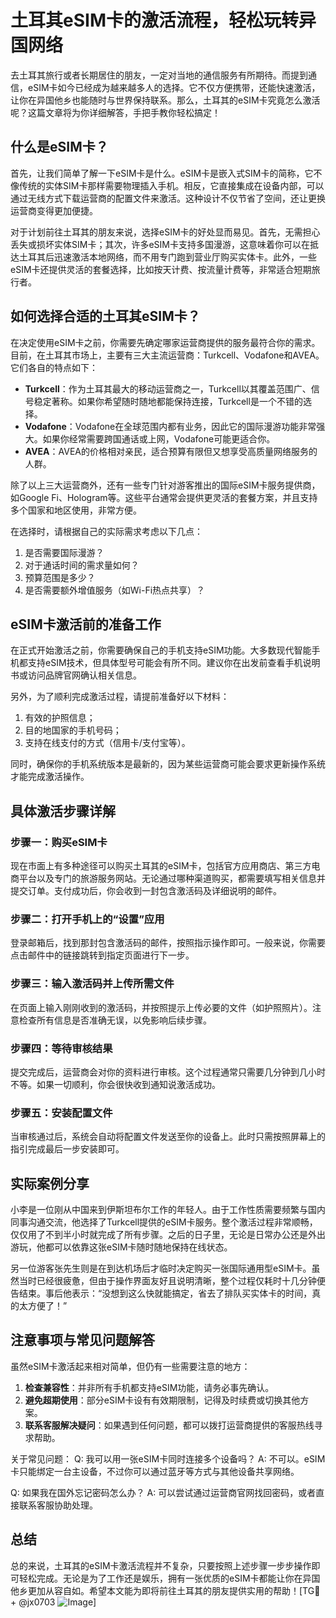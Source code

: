 # 土耳其eSIM卡的激活流程，轻松玩转异国网络

去土耳其旅行或者长期居住的朋友，一定对当地的通信服务有所期待。而提到通信，eSIM卡如今已经成为越来越多人的选择。它不仅方便携带，还能快速激活，让你在异国他乡也能随时与世界保持联系。那么，土耳其的eSIM卡究竟怎么激活呢？这篇文章将为你详细解答，手把手教你轻松搞定！

## 什么是eSIM卡？

首先，让我们简单了解一下eSIM卡是什么。eSIM卡是嵌入式SIM卡的简称，它不像传统的实体SIM卡那样需要物理插入手机。相反，它直接集成在设备内部，可以通过无线方式下载运营商的配置文件来激活。这种设计不仅节省了空间，还让更换运营商变得更加便捷。

对于计划前往土耳其的朋友来说，选择eSIM卡的好处显而易见。首先，无需担心丢失或损坏实体SIM卡；其次，许多eSIM卡支持多国漫游，这意味着你可以在抵达土耳其后迅速激活本地网络，而不用专门跑到营业厅购买实体卡。此外，一些eSIM卡还提供灵活的套餐选择，比如按天计费、按流量计费等，非常适合短期旅行者。

## 如何选择合适的土耳其eSIM卡？

在决定使用eSIM卡之前，你需要先确定哪家运营商提供的服务最符合你的需求。目前，在土耳其市场上，主要有三大主流运营商：Turkcell、Vodafone和AVEA。它们各自的特点如下：

- **Turkcell**：作为土耳其最大的移动运营商之一，Turkcell以其覆盖范围广、信号稳定著称。如果你希望随时随地都能保持连接，Turkcell是一个不错的选择。
- **Vodafone**：Vodafone在全球范围内都有业务，因此它的国际漫游功能非常强大。如果你经常需要跨国通话或上网，Vodafone可能更适合你。
- **AVEA**：AVEA的价格相对亲民，适合预算有限但又想享受高质量网络服务的人群。

除了以上三大运营商外，还有一些专门针对游客推出的国际eSIM卡服务提供商，如Google Fi、Hologram等。这些平台通常会提供更灵活的套餐方案，并且支持多个国家和地区使用，非常方便。

在选择时，请根据自己的实际需求考虑以下几点：
1. 是否需要国际漫游？
2. 对于通话时间的需求量如何？
3. 预算范围是多少？
4. 是否需要额外增值服务（如Wi-Fi热点共享）？

## eSIM卡激活前的准备工作

在正式开始激活之前，你需要确保自己的手机支持eSIM功能。大多数现代智能手机都支持eSIM技术，但具体型号可能会有所不同。建议你在出发前查看手机说明书或访问品牌官网确认相关信息。

另外，为了顺利完成激活过程，请提前准备好以下材料：
1. 有效的护照信息；
2. 目的地国家的手机号码；
3. 支持在线支付的方式（信用卡/支付宝等）。

同时，确保你的手机系统版本是最新的，因为某些运营商可能会要求更新操作系统才能完成激活操作。

## 具体激活步骤详解

### 步骤一：购买eSIM卡
现在市面上有多种途径可以购买土耳其的eSIM卡，包括官方应用商店、第三方电商平台以及专门的旅游服务网站。无论通过哪种渠道购买，都需要填写相关信息并提交订单。支付成功后，你会收到一封包含激活码及详细说明的邮件。

### 步骤二：打开手机上的“设置”应用
登录邮箱后，找到那封包含激活码的邮件，按照指示操作即可。一般来说，你需要点击邮件中的链接跳转到指定页面进行下一步。

### 步骤三：输入激活码并上传所需文件
在页面上输入刚刚收到的激活码，并按照提示上传必要的文件（如护照照片）。注意检查所有信息是否准确无误，以免影响后续步骤。

### 步骤四：等待审核结果
提交完成后，运营商会对你的资料进行审核。这个过程通常只需要几分钟到几小时不等。如果一切顺利，你会很快收到通知说激活成功。

### 步骤五：安装配置文件
当审核通过后，系统会自动将配置文件发送至你的设备上。此时只需按照屏幕上的指引完成最后一步安装即可。

## 实际案例分享

小李是一位刚从中国来到伊斯坦布尔工作的年轻人。由于工作性质需要频繁与国内同事沟通交流，他选择了Turkcell提供的eSIM卡服务。整个激活过程非常顺畅，仅仅用了不到半小时就完成了所有步骤。之后的日子里，无论是日常办公还是外出游玩，他都可以依靠这张eSIM卡随时随地保持在线状态。

另一位游客张先生则是在到达机场后才临时决定购买一张国际通用型eSIM卡。虽然当时已经很疲惫，但由于操作界面友好且说明清晰，整个过程仅耗时十几分钟便告结束。事后他表示：“没想到这么快就能搞定，省去了排队买实体卡的时间，真的太方便了！”

## 注意事项与常见问题解答

虽然eSIM卡激活起来相对简单，但仍有一些需要注意的地方：

1. **检查兼容性**：并非所有手机都支持eSIM功能，请务必事先确认。
2. **避免超期使用**：部分eSIM卡设有有效期限制，记得及时续费或切换其他方案。
3. **联系客服解决疑问**：如果遇到任何问题，都可以拨打运营商提供的客服热线寻求帮助。

关于常见问题：
Q: 我可以用一张eSIM卡同时连接多个设备吗？
A: 不可以。eSIM卡只能绑定一台主设备，不过你可以通过蓝牙等方式与其他设备共享网络。

Q: 如果我在国外忘记密码怎么办？
A: 可以尝试通过运营商官网找回密码，或者直接联系客服协助处理。

## 总结

总的来说，土耳其的eSIM卡激活流程并不复杂，只要按照上述步骤一步步操作即可轻松完成。无论是为了工作还是娱乐，拥有一张优质的eSIM卡都能让你在异国他乡更加从容自如。希望本文能为即将前往土耳其的朋友提供实用的帮助！[TG💪+ @jx0703 ![Image](https://github.com/user-attachments/assets/dbca1d08-cadb-493c-b0ec-ad6f7a83f270)]